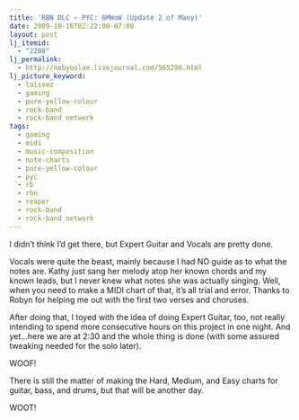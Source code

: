 ```yaml
---
title: 'RBN DLC – PYC: 6MWoW (Update 2 of Many)'
date: 2009-10-16T02:22:00-07:00
layout: post
lj_itemid:
  - "2208"
lj_permalink:
  - http://nebyoolae.livejournal.com/565298.html
lj_picture_keyword:
  - laissez
  - gaming
  - pure-yellow-colour
  - rock-band
  - rock-band network
tags:
  - gaming
  - midi
  - music-composition
  - note-charts
  - pure-yellow-colour
  - pyc
  - rb
  - rbn
  - reaper
  - rock-band
  - rock-band network
---
```

I didn&#8217;t think I&#8217;d get there, but Expert Guitar and Vocals are pretty done.

Vocals were quite the beast, mainly because I had NO guide as to what the notes are. Kathy just sang her melody atop her known chords and my known leads, but I never knew what notes she was actually singing. Well, when you need to make a MIDI chart of that, it&#8217;s all trial and error. Thanks to Robyn for helping me out with the first two verses and choruses.

<!--more-->

After doing that, I toyed with the idea of doing Expert Guitar, too, not really intending to spend more consecutive hours on this project in one night. And yet&#8230;here we are at 2:30 and the whole thing is done (with some assured tweaking needed for the solo later).

WOOF!

There is still the matter of making the Hard, Medium, and Easy charts for guitar, bass, and drums, but that will be another day.

WOOT!
